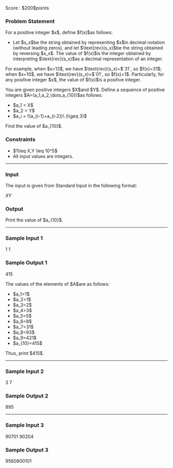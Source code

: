 
<div>

<span>

<span>

<p>
Score : $200$points
</p>

<div>

<section>

### **Problem Statement**

<p>
For a positive integer $x$, define $f(x)$as follows:
</p>

<ul>

<li>
Let $s_x$be the string obtained by representing $x$in decimal notation (without leading zeros), and let $\text{rev}(s_x)$be the string obtained by reversing $s_x$.
The value of $f(x)$is the integer obtained by interpreting $\text{rev}(s_x)$as a decimal representation of an integer.
</li>

</ul>

<p>
For example, when $x=13$, we have $\text{rev}(s_x)=$`31`, so $f(x)=31$; when $x=10$, we have $\text{rev}(s_x)=$`01`, so $f(x)=1$.
Particularly, for any positive integer $x$, the value of $f(x)$is a positive integer.
</p>

<p>
You are given positive integers $X$and $Y$.
Define a sequence of positive integers $A=(a_1,a_2,\dots,a_{10})$as follows:
</p>

<ul>

<li>
$a_1 = X$
</li>

<li>
$a_2 = Y$
</li>

<li>
$a_i = f(a_{i-1}+a_{i-2})\ (i\geq 3)$
</li>

</ul>

<p>
Find the value of $a_{10}$.
</p>

</section>

</div>

<div>

<section>

### **Constraints**

<ul>

<li>
$1\leq X,Y \leq 10^5$
</li>

<li>
All input values are integers.
</li>

</ul>

</section>

</div>

---

<div>

<div>

<section>

### **Input**

<p>
The input is given from Standard Input in the following format:
</p>

<div>

$X$$Y$
</div>

</section>

</div>

<div>

<section>

### **Output**

<p>
Print the value of $a_{10}$.
</p>

</section>

</div>

</div>

---

<div>

<section>

### **Sample Input 1**

<div>

1 1

</div>

</section>

</div>

<div>

<section>

### **Sample Output 1**

<div>

415

</div>

<p>
The values of the elements of $A$are as follows:
</p>

<ul>

<li>
$a_1=1$
</li>

<li>
$a_2=1$
</li>

<li>
$a_3=2$
</li>

<li>
$a_4=3$
</li>

<li>
$a_5=5$
</li>

<li>
$a_6=8$
</li>

<li>
$a_7=31$
</li>

<li>
$a_8=93$
</li>

<li>
$a_9=421$
</li>

<li>
$a_{10}=415$
</li>

</ul>

<p>
Thus, print $415$.
</p>

</section>

</div>

---

<div>

<section>

### **Sample Input 2**

<div>

3 7

</div>

</section>

</div>

<div>

<section>

### **Sample Output 2**

<div>

895

</div>

</section>

</div>

---

<div>

<section>

### **Sample Input 3**

<div>

90701 90204

</div>

</section>

</div>

<div>

<section>

### **Sample Output 3**

<div>

9560800101

</div>

</section>

</div>

</span>

</span>

</div>
